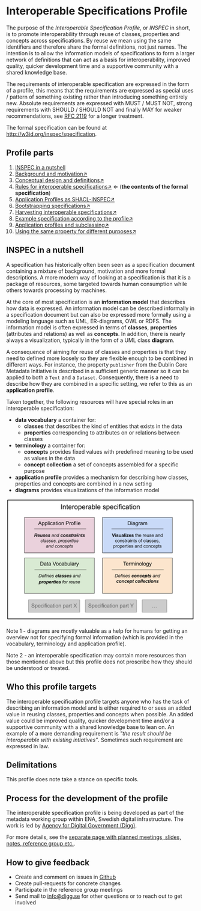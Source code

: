 # Interoperable Specifications Profile

The purpose of the *Interoperable Specification Profile*, or *INSPEC* in short, is to promote interoperability through reuse of classes, properties and concepts across specifications. By reuse we mean using the same identifiers and therefore share the formal definitions, not just names. The intention is to allow the information models of specifications to form a larger network of definitions that can act as a basis for interoperability, improved quality, quicker development time and a supportive community with a shared knowledge base.

The requirements of interoperable specification are expressed in the form of a profile, this means that the requirements are expressed as special uses / pattern of something existing rather than introducing something entirely new. Absolute requirements are expressed with MUST / MUST NOT, strong requirements with SHOULD / SHOULD NOT and finally MAY for weaker recommendations, see [RFC 2119](https://www.ietf.org/rfc/rfc2119.txt) for a longer treatment.

The formal specification can be found at <http://w3id.org/inspec/specification>.

## Profile parts

1. [INSPEC in a nutshell](#inspec-in-a-nutshell)
2. [Background and motivation↗](docs/background.md)
3. [Conceptual design and definitions↗](docs/design.md)
4. [Rules for interoperable specifications↗](docs/rules.md) ⇐ (**the contents of the formal specification**)
5. [Application Profiles as SHACL-INSPEC↗](docs/ap.md)
6. [Bootstrapping specifications↗](docs/bootstrapping.md)
7. [Harvesting interoperable specifications↗](docs/harvesting.md)
8. [Example specification according to the profile↗](docs/example.md)
9. [Application profiles and subclassing↗](docs/subclassing.md)
10. [Using the same property for different purposes↗](docs/property-reuse.md)

## INSPEC in a nutshell

A specification has historically often been seen as a specification document containing a mixture of background, motivation and more formal descriptions. A more modern way of looking at a specification is that it is a package of resources, some targeted towards human consumption while others towards processing by machines.

At the core of most specification is an **information model** that describes how data is expressed. An information model can be described informally in a specification document but can also be expressed more formally using a modeling language such as UML, ER-diagrams, OWL or RDFS. The information model is often expressed in terms of **classes**, **properties** (attributes and relations) as well as **concepts**. In addition, there is nearly always a visualization, typically in the form of a UML class **diagram**.

A consequence of aiming for reuse of classes and properties is that they need to defined more loosely so they are flexible enough to be combined in different ways. For instance, the property `publisher` from the Dublin Core Metadata Initiative is described in a sufficient generic manner so it can be applied to both a `Text` and a `Dataset`. Consequently, there is a need to describe how they are combined in a specific setting, we refer to this as an **application profile**.

Taken together, the following resources will have special roles in an interoperable specification:

* **data vocabulary** a container for:
  * **classes** that describes the kind of entities that exists in the data
  * **properties** corresponding to attributes on or relations between classes
* **terminology** a container for:
  * **concepts** provides fixed values with predefined meaning to be used as values in the data
  * **concept collection** a set of concepts assembled for a specific purpose
* **application profile** provides a mechanism for describing how classes, properties and concepts are combined in a new setting
* **diagrams** provides visualizations of the information model

<img src="docs/pics/interoperable_specifications_simple.svg" width="800">

Note 1 - diagrams are mostly valuable as a help for humans for getting an overview not for specifying formal information (which is provided in the vocabulary, terminology and application profile).

Note 2 - an interoperable specification may contain more resources than those mentioned above but this profile does not proscribe how they should be understood or treated.

## Who this profile targets

The interoperable specification profile targets anyone who has the task of describing an information model and is either required to or sees an added value in reusing classes, properties and concepts when possible. An added value could be improved quality, quicker development time and/or a supportive community with a shared knowledge base to lean on. An example of a more demanding requirement is *"the result should be interoperable with existing intiatives"*. Sometimes such requirement are expressed in law.

## Delimitations

This profile does note take a stance on specific tools.

## Process for the development of the profile

The interoperable specification profile is being developed as part of the metadata working group within ENA, Swedish digital infrastructure.
The work is led by [Agency for Digital Government (Digg)](https://www.digg.se).

For more details, see the [separate page with planned meetings, slides, notes, reference group etc.](process/index.md).

## How to give feedback

* Create and comment on issues in [Github](https://github.com/diggsweden/interoperable-specifications)
* Create pull-requests for concrete changes
* Participate in the reference group meetings
* Send mail to [info@digg.se](mailto:info@digg.se) for other questions or to reach out to get involved
